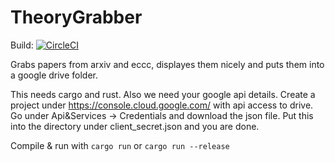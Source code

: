 TheoryGrabber
==========================
Build: [![CircleCI](https://circleci.com/gh/Narfinger/TheoryGrabber.svg?style=svg)](https://circleci.com/gh/Narfinger/TheoryGrabber)

Grabs papers from arxiv and eccc, displayes them nicely and puts them into a google drive folder.

This needs cargo and rust. Also we need your google api details. Create a project under https://console.cloud.google.com/ with api access to drive. Go under Api&Services -> Credentials and download the json file. Put this into the directory under client_secret.json and you are done.

Compile & run with `cargo run` or `cargo run --release`
